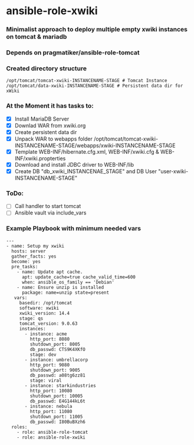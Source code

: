 # ansible-role-xwiki

### Minimalist approach to deploy multiple empty xwiki instances on tomcat & mariadb
### Depends on pragmatiker/ansible-role-tomcat
### Created directory structure
    /opt/tomcat/tomcat-xwiki-INSTANCENAME-STAGE # Tomcat Instance
    /opt/tomcat/data-xwiki-INSTANCENAME-STAGE # Persistent data dir for xWiki

### At the Moment it has tasks to:
- [x] Install MariaDB Server
- [x] Downlad WAR from xwiki.org
- [x] Create persistent data dir 
- [x] Unpack WAR to webapps folder /opt/tomcat/tomcat-xwiki-INSTANCENAME-STAGE/webapps/xwiki-INSTANCENAME-STAGE
- [x] Template WEB-INF/hibernate.cfg.xml, WEB-INF/xwiki.cfg & WEB-INF/xwiki.propterties
- [x] Download and install JDBC driver to WEB-INF/lib
- [x] Create DB "db_xwiki_INSTANCENAE_STAGE" and DB User "user-xwiki-INSTANCENAME-STAGE"

### ToDo:
- [ ] Call handler to start tomcat
- [ ] Ansible vault via include_vars
 
### Example Playbook with minimum needed vars
```
---
- name: Setup my xwiki
  hosts: server
  gather_facts: yes
  become: yes
  pre_tasks:
    - name: Update apt cache.
      apt: update_cache=true cache_valid_time=600
      when: ansible_os_family == 'Debian'
    - name: Ensure unzip is installed
      package: name=unzip state=present
   vars:
     basedir: /opt/tomcat
     software: xwiki
     xwiki_version: 14.4
     stage: qs
     tomcat_version: 9.0.63
     instances:
       - instance: acme
         http_port: 8080
         shutdown_port: 8005
         db_passwd: CTS9K4XKfO
         stage: dev
       - instance: umbrellacorp
         http_port: 9080
         shutdown_port: 9005
         db_passwd: a08tg6zz81
         stage: viral
       - instance: starkindustries
         http_port: 10080
         shutdown_port: 10005
         db_passwd: E4G144kL6t
       - instance: nebula
         http_port: 11080
         shutdown_port: 11005
         db_passwd: I80BuBXzh6
  roles:
    - role: ansible-role-tomcat
    - role: ansible-role-xwiki
